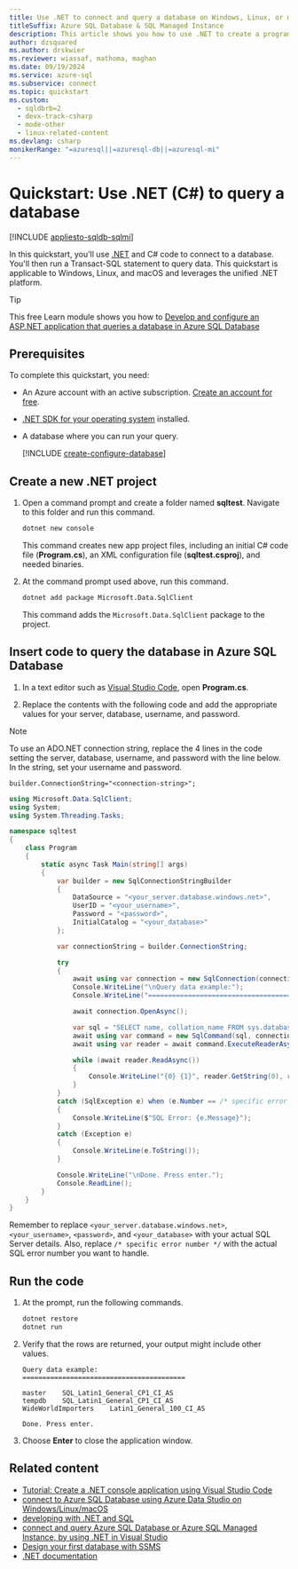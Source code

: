 ```yaml
---
title: Use .NET to connect and query a database on Windows, Linux, or macOS
titleSuffix: Azure SQL Database & SQL Managed Instance
description: This article shows you how to use .NET to create a program that connects to a database in Azure SQL Database, or Azure SQL Managed Instance, and queries it using Transact-SQL statements.
author: dzsquared
ms.author: drskwier
ms.reviewer: wiassaf, mathoma, maghan
ms.date: 09/19/2024
ms.service: azure-sql
ms.subservice: connect
ms.topic: quickstart
ms.custom:
  - sqldbrb=2
  - devx-track-csharp
  - mode-other
  - linux-related-content
ms.devlang: csharp
monikerRange: "=azuresql||=azuresql-db||=azuresql-mi"
---
```


# Quickstart: Use .NET (C#) to query a database

[!INCLUDE [appliesto-sqldb-sqlmi](../includes/appliesto-sqldb-sqlmi-asa.md)]

In this quickstart, you'll use [.NET](https://dotnet.microsoft.com) and C# code to connect to a database. You'll then run a Transact-SQL statement to query data. This quickstart is applicable to Windows, Linux, and macOS and leverages the unified .NET platform.

> [!TIP]
> This free Learn module shows you how to [Develop and configure an ASP.NET application that queries a database in Azure SQL Database](/training/modules/develop-app-that-queries-azure-sql/)

## Prerequisites

To complete this quickstart, you need:

- An Azure account with an active subscription. [Create an account for free](https://azure.microsoft.com/free/?ref=microsoft.com&utm_source=microsoft.com&utm_medium=docs&utm_campaign=visualstudio).
- [.NET SDK for your operating system](https://dotnet.microsoft.com/download) installed.
- A database where you can run your query.

  [!INCLUDE [create-configure-database](../includes/create-configure-database.md)]

## Create a new .NET project

1. Open a command prompt and create a folder named **sqltest**. Navigate to this folder and run this command.

    ```bash
    dotnet new console
    ```

    This command creates new app project files, including an initial C# code file (**Program.cs**), an XML configuration file (**sqltest.csproj**), and needed binaries.

1. At the command prompt used above, run this command.

    ```bash
    dotnet add package Microsoft.Data.SqlClient
    ```

    This command adds the `Microsoft.Data.SqlClient` package to the project.

## Insert code to query the database in Azure SQL Database

1. In a text editor such as [Visual Studio Code](https://code.visualstudio.com/), open **Program.cs**.

1. Replace the contents with the following code and add the appropriate values for your server, database, username, and password.

> [!NOTE]  
> To use an ADO.NET connection string, replace the 4 lines in the code
> setting the server, database, username, and password with the line below. In
> the string, set your username and password.
>
> `builder.ConnectionString="<connection-string>";`

```csharp
using Microsoft.Data.SqlClient;
using System;
using System.Threading.Tasks;

namespace sqltest
{
    class Program
    {
        static async Task Main(string[] args)
        {
            var builder = new SqlConnectionStringBuilder
            {
                DataSource = "<your_server.database.windows.net>",
                UserID = "<your_username>",
                Password = "<password>",
                InitialCatalog = "<your_database>"
            };

            var connectionString = builder.ConnectionString;

            try
            {
                await using var connection = new SqlConnection(connectionString);
                Console.WriteLine("\nQuery data example:");
                Console.WriteLine("=========================================\n");

                await connection.OpenAsync();

                var sql = "SELECT name, collation_name FROM sys.databases";
                await using var command = new SqlCommand(sql, connection);
                await using var reader = await command.ExecuteReaderAsync();

                while (await reader.ReadAsync())
                {
                    Console.WriteLine("{0} {1}", reader.GetString(0), reader.GetString(1));
                }
            }
            catch (SqlException e) when (e.Number == /* specific error number */)
            {
                Console.WriteLine($"SQL Error: {e.Message}");
            }
            catch (Exception e)
            {
                Console.WriteLine(e.ToString());
            }

            Console.WriteLine("\nDone. Press enter.");
            Console.ReadLine();
        }
    }
}
```

Remember to replace `<your_server.database.windows.net>`, `<your_username>`, `<password>`, and `<your_database>` with your actual SQL Server details. Also, replace `/* specific error number */` with the actual SQL error number you want to handle.

## Run the code

1. At the prompt, run the following commands.

   ```bash
   dotnet restore
   dotnet run
   ```

1. Verify that the rows are returned, your output might include other values.

   ```output
   Query data example:
   =========================================

   master    SQL_Latin1_General_CP1_CI_AS
   tempdb    SQL_Latin1_General_CP1_CI_AS
   WideWorldImporters    Latin1_General_100_CI_AS

   Done. Press enter.
   ```

1. Choose **Enter** to close the application window.

## Related content

- [Tutorial: Create a .NET console application using Visual Studio Code](/dotnet/core/tutorials/with-visual-studio-code)
- [connect to Azure SQL Database using Azure Data Studio on Windows/Linux/macOS](/azure-data-studio/quickstart-sql-database)
- [developing with .NET and SQL](/sql/connect/ado-net/sql)
- [connect and query Azure SQL Database or Azure SQL Managed Instance, by using .NET in Visual Studio](connect-query-dotnet-visual-studio.md)
- [Design your first database with SSMS](design-first-database-tutorial.md)
- [.NET documentation](/dotnet/)

